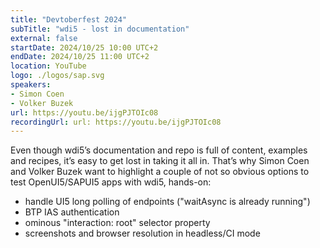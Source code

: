 ```yaml
---
title: "Devtoberfest 2024"
subTitle: "wdi5 - lost in documentation"
external: false
startDate: 2024/10/25 10:00 UTC+2
endDate: 2024/10/25 11:00 UTC+2
location: YouTube
logo: ./logos/sap.svg
speakers:
- Simon Coen
- Volker Buzek
url: https://youtu.be/ijgPJTOIc08
recordingUrl: url: https://youtu.be/ijgPJTOIc08
---
```

Even though wdi5’s documentation and repo is full of content, examples and recipes, it’s easy to get lost in taking it all in. That’s why Simon Coen and Volker Buzek want to highlight a couple of not so obvious options to test OpenUI5/SAPUI5 apps with wdi5, hands-on:
- handle UI5 long polling of endpoints ("waitAsync is already running")
- BTP IAS authentication
- ominous "interaction: root" selector property
- screenshots and browser resolution in headless/CI mode
